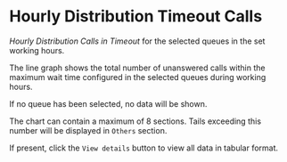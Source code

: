 # Hourly Distribution Timeout Calls

*Hourly Distribution Calls in Timeout* for the selected queues
in the set working hours.

The line graph shows the total number of unanswered calls within
the maximum wait time configured in the selected queues during
working hours.

If no queue has been selected, no data will be shown.

The chart can contain a maximum of 8 sections. Tails exceeding this
number will be displayed in `Others` section.

If present, click the `View details` button to view
all data in tabular format.
